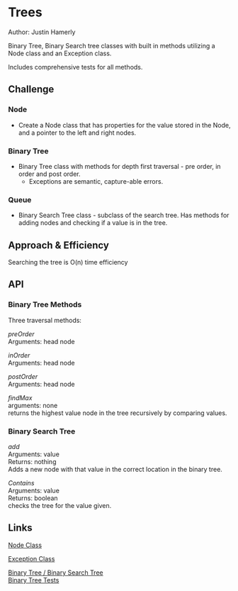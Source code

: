 # Trees

Author: Justin Hamerly  

Binary Tree, Binary Search tree classes with built in methods utilizing a Node class and an Exception class.  

Includes comprehensive tests for all methods.

## Challenge

### Node

* Create a Node class that has properties for the value stored in the Node, and a pointer to the left and right nodes.

### Binary Tree

* Binary Tree class with methods for depth first traversal - pre order, in order and post order.
  * Exceptions are semantic, capture-able errors.

### Queue

* Binary Search Tree class - subclass of the search tree.  Has methods for adding nodes and checking if a value is in the tree.

## Approach & Efficiency

Searching the tree is O(n) time efficiency

## API

### Binary Tree Methods  

  Three traversal methods:  

  *preOrder*  
  Arguments: head node  

  *inOrder*  
  Arguments: head node  

  *postOrder*  
  Arguments: head node  

  *findMax*  
  arguments: none  
  returns the highest value node in the tree recursively by comparing values.

### Binary Search Tree

  *add*  
  Arguments: value  
  Returns: nothing  
  Adds a new node with that value in the correct location in the binary tree. 

  *Contains*  
  Arguments: value  
  Returns: boolean  
  checks the tree for the value given.  

## Links

[Node Class](./classes/node.js)

[Exception Class](./classes/exception.js)

[Binary Tree / Binary Search Tree](./classes/binaryTree.js)  
[Binary Tree Tests](./__tests__/binarytree.test.js)  
